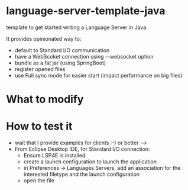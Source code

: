 # language-server-template-java

template to get started writing a Language Server in Java.

It provides opinionated way to:

- default to Standard I/O communication
- have a WebScoket connection using --websocket option
- bundle as a fat jar (using SpringBoot)
- register opened files
- use Full sync mode for easier start (impact performance on big files)

# What to modify

# How to test it

- wait that I provide examples for clients :-) or better -->
- From Eclipse Desktop IDE, for Standard I/O connection:
  - Ensure LSP4E is installed
  - create a launch configuration to launch the application
  - in Preferences -> Languages Servers, add an association for the interested filetype and the launch configuration
  - open the file